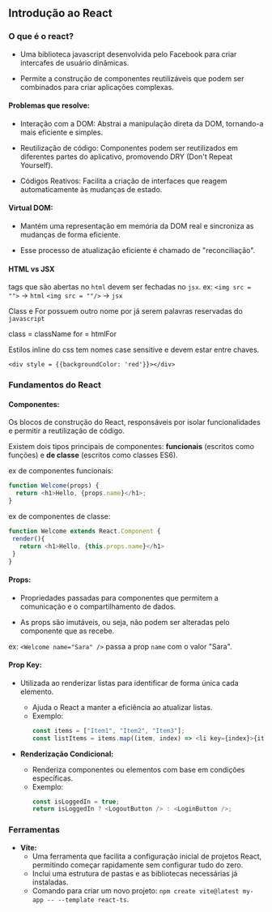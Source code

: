## Introdução ao React

### O que é o react?

- Uma biblioteca javascript desenvolvida pelo Facebook para criar intercafes de usuário dinâmicas.

- Permite a construção de componentes reutilizáveis que podem ser combinados para criar aplicações complexas.

#### Problemas que resolve:

- Interação com a DOM: Abstrai a manipulação direta da DOM, tornando-a mais eficiente e simples.

- Reutilização de código: Componentes podem ser reutilizados em diferentes partes do aplicativo, promovendo DRY (Don't Repeat Yourself).

- Códigos Reativos: Facilita a criação de interfaces que reagem automaticamente às mudanças de estado.

#### Virtual DOM:

- Mantém uma representação em memória da DOM real e sincroniza as mudanças de forma eficiente.

- Esse processo de atualização eficiente é chamado de "reconciliação".

#### HTML vs JSX

tags que são abertas no `html` devem ser fechadas no `jsx`.
ex:
`<img src = "">` -> `html`
`<img src = ""/>` -> `jsx`

Class e For possuem outro nome por já serem palavras reservadas do `javascript`

class = className
for = htmlFor

Estilos inline do css tem nomes case sensitive e devem estar entre chaves.

`<div style = {{backgroundColor: 'red'}}></div>`

### Fundamentos do React

#### Componentes:

Os blocos de construção do React, responsáveis por isolar funcionalidades e permitir a reutilização de código.

Existem dois tipos principais de componentes: **funcionais** (escritos como funções) e **de classe** (escritos como classes ES6).

ex de componentes funcionais:

```js
function Welcome(props) {
  return <h1>Hello, {props.name}</h1>;
}
```

ex de componentes de classe:

```js
function Welcome extends React.Component {
 render(){
   return <h1>Hello, {this.props.name}</h1>
 }
}
```

#### Props:

- Propriedades passadas para componentes que permitem a comunicação e o compartilhamento de dados.

- As props são imutáveis, ou seja, não podem ser alteradas pelo componente que as recebe.

ex: `<Welcome name="Sara" />` passa a prop `name` com o valor "Sara".

#### Prop Key:

- Utilizada ao renderizar listas para identificar de forma única cada elemento.

  - Ajuda o React a manter a eficiência ao atualizar listas.
  - Exemplo:
    ```javascript
    const items = ["Item1", "Item2", "Item3"];
    const listItems = items.map((item, index) => <li key={index}>{item}</li>);
    ```

- **Renderização Condicional:**
  - Renderiza componentes ou elementos com base em condições específicas.
  - Exemplo:
    ```javascript
    const isLoggedIn = true;
    return isLoggedIn ? <LogoutButton /> : <LoginButton />;
    ```

### Ferramentas

- **Vite:**
  - Uma ferramenta que facilita a configuração inicial de projetos React, permitindo começar rapidamente sem configurar tudo do zero.
  - Inclui uma estrutura de pastas e as bibliotecas necessárias já instaladas.
  - Comando para criar um novo projeto: `npm create vite@latest my-app -- --template react-ts`.
